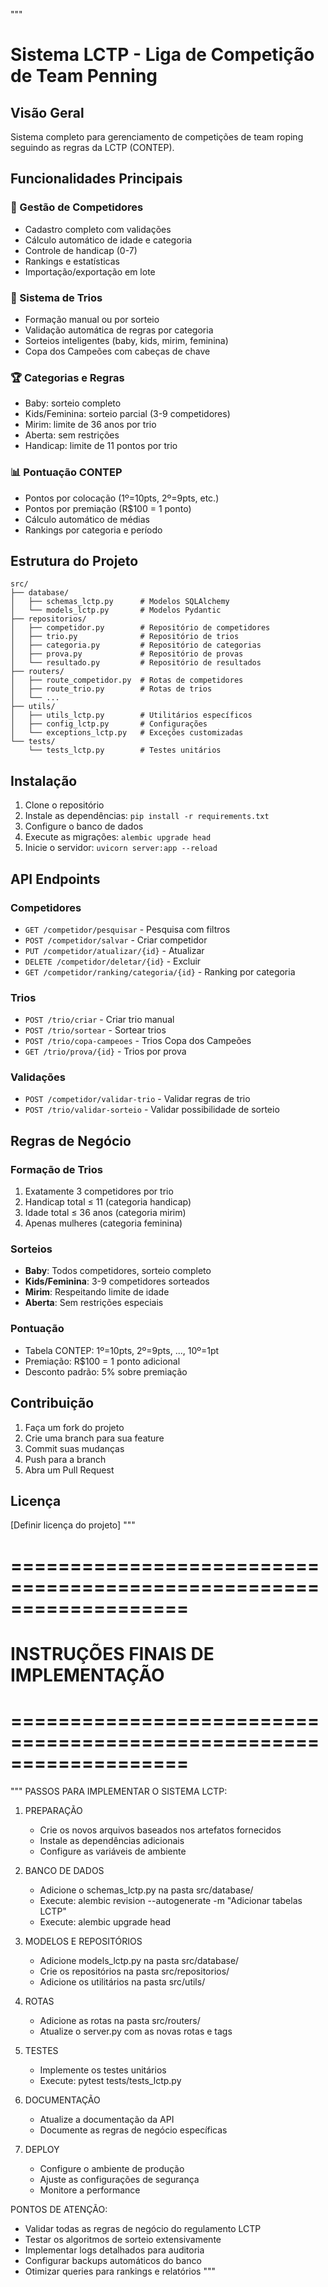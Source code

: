 """

# Sistema LCTP - Liga de Competição de Team Penning

## Visão Geral

Sistema completo para gerenciamento de competições de team roping seguindo as regras da LCTP (CONTEP).

## Funcionalidades Principais

### 🏇 Gestão de Competidores

- Cadastro completo com validações
- Cálculo automático de idade e categoria
- Controle de handicap (0-7)
- Rankings e estatísticas
- Importação/exportação em lote

### 🎯 Sistema de Trios

- Formação manual ou por sorteio
- Validação automática de regras por categoria
- Sorteios inteligentes (baby, kids, mirim, feminina)
- Copa dos Campeões com cabeças de chave

### 🏆 Categorias e Regras

- Baby: sorteio completo
- Kids/Feminina: sorteio parcial (3-9 competidores)
- Mirim: limite de 36 anos por trio
- Aberta: sem restrições
- Handicap: limite de 11 pontos por trio

### 📊 Pontuação CONTEP

- Pontos por colocação (1º=10pts, 2º=9pts, etc.)
- Pontos por premiação (R$100 = 1 ponto)
- Cálculo automático de médias
- Rankings por categoria e período

## Estrutura do Projeto

```
src/
├── database/
│   ├── schemas_lctp.py      # Modelos SQLAlchemy
│   └── models_lctp.py       # Modelos Pydantic
├── repositorios/
│   ├── competidor.py        # Repositório de competidores
│   ├── trio.py              # Repositório de trios
│   ├── categoria.py         # Repositório de categorias
│   ├── prova.py             # Repositório de provas
│   └── resultado.py         # Repositório de resultados
├── routers/
│   ├── route_competidor.py  # Rotas de competidores
│   ├── route_trio.py        # Rotas de trios
│   └── ...
├── utils/
│   ├── utils_lctp.py        # Utilitários específicos
│   ├── config_lctp.py       # Configurações
│   └── exceptions_lctp.py   # Exceções customizadas
└── tests/
    └── tests_lctp.py        # Testes unitários
```

## Instalação

1. Clone o repositório
2. Instale as dependências: `pip install -r requirements.txt`
3. Configure o banco de dados
4. Execute as migrações: `alembic upgrade head`
5. Inicie o servidor: `uvicorn server:app --reload`

## API Endpoints

### Competidores

- `GET /competidor/pesquisar` - Pesquisa com filtros
- `POST /competidor/salvar` - Criar competidor
- `PUT /competidor/atualizar/{id}` - Atualizar
- `DELETE /competidor/deletar/{id}` - Excluir
- `GET /competidor/ranking/categoria/{id}` - Ranking por categoria

### Trios

- `POST /trio/criar` - Criar trio manual
- `POST /trio/sortear` - Sortear trios
- `POST /trio/copa-campeoes` - Trios Copa dos Campeões
- `GET /trio/prova/{id}` - Trios por prova

### Validações

- `POST /competidor/validar-trio` - Validar regras de trio
- `POST /trio/validar-sorteio` - Validar possibilidade de sorteio

## Regras de Negócio

### Formação de Trios

1. Exatamente 3 competidores por trio
2. Handicap total ≤ 11 (categoria handicap)
3. Idade total ≤ 36 anos (categoria mirim)
4. Apenas mulheres (categoria feminina)

### Sorteios

- **Baby**: Todos competidores, sorteio completo
- **Kids/Feminina**: 3-9 competidores sorteados
- **Mirim**: Respeitando limite de idade
- **Aberta**: Sem restrições especiais

### Pontuação

- Tabela CONTEP: 1º=10pts, 2º=9pts, ..., 10º=1pt
- Premiação: R$100 = 1 ponto adicional
- Desconto padrão: 5% sobre premiação

## Contribuição

1. Faça um fork do projeto
2. Crie uma branch para sua feature
3. Commit suas mudanças
4. Push para a branch
5. Abra um Pull Request

## Licença

[Definir licença do projeto]
"""

# ===================================================================

# INSTRUÇÕES FINAIS DE IMPLEMENTAÇÃO

# ===================================================================

"""
PASSOS PARA IMPLEMENTAR O SISTEMA LCTP:

1. PREPARAÇÃO

   - Crie os novos arquivos baseados nos artefatos fornecidos
   - Instale as dependências adicionais
   - Configure as variáveis de ambiente

2. BANCO DE DADOS

   - Adicione o schemas_lctp.py na pasta src/database/
   - Execute: alembic revision --autogenerate -m "Adicionar tabelas LCTP"
   - Execute: alembic upgrade head

3. MODELOS E REPOSITÓRIOS

   - Adicione models_lctp.py na pasta src/database/
   - Crie os repositórios na pasta src/repositorios/
   - Adicione os utilitários na pasta src/utils/

4. ROTAS

   - Adicione as rotas na pasta src/routers/
   - Atualize o server.py com as novas rotas e tags

5. TESTES

   - Implemente os testes unitários
   - Execute: pytest tests/tests_lctp.py

6. DOCUMENTAÇÃO

   - Atualize a documentação da API
   - Documente as regras de negócio específicas

7. DEPLOY
   - Configure o ambiente de produção
   - Ajuste as configurações de segurança
   - Monitore a performance

PONTOS DE ATENÇÃO:

- Validar todas as regras de negócio do regulamento LCTP
- Testar os algoritmos de sorteio extensivamente
- Implementar logs detalhados para auditoria
- Configurar backups automáticos do banco
- Otimizar queries para rankings e relatórios
  """
